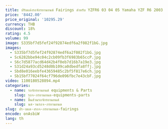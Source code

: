 ```yaml
---
title: ปรับแต่งรถจักรยานยนต์ Fairings สําหรับ YZFR6 03 04 05 Yamaha YZF R6 2003 2004 2005 ชุด Fairing ชุดสร้างจักรยาน
price: '8442.00'
price_original: '10295.29'
currency: THB
discount: 18%
rating: 4.5
volume: 99
image: S335bf7d5fef24f92874edf6a2f082f1bG.jpg
images:
  - S335bf7d5fef24f92874edf6a2f082f1bG.jpg
  - Sc6282bbe94c04c2cb09fb3f6983b65ccP.jpg
  - S6c7d5877acd64d42b4f0eb7d16b7a19e3.jpg
  - S31d24a93cd5248d0b109ca0dbedfa8ffj.jpg
  - Sbd8e016eebfe43659485c2bf5f817e6ch.jpg
  - Sb15bf77024f64cf796de096fbc7e43cbF.jpg
video: 1100180528894.mp4
categories:
  - name: รถจักรยานยนต์ equipments & Parts
    slug: รถจ-กรยานยนต-equipments-parts
  - name: ชิ้นส่วนรถจักรยานยนต์
    slug: นส-วนรถจ-กรยานยนต
slug: ปร-บแต-งรถจ-กรยานยนต-fairings
encode: onAsbiW
lang: th
---
```

  